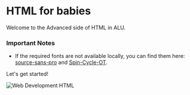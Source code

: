 # HTML for babies
Welcome to the Advanced side of HTML in ALU.


### Important Notes

- If the required fonts are not available locally, you can find them here: [source-sans-pro](https://fonts.google.com/specimen/Source+Sans+Pro) and [Spin-Cycle-OT](https://www.fontsquirrel.com/fonts/Spin-Cycle).

Let's get started!

<img alt="Web Development HTML" src="https://s3.amazonaws.com/alu-intranet.hbtn.io/uploads/medias/2021/4/1f4cd63ecc3a8c03b0f4309b74aca179e225aabf.jpg?X-Amz-Algorithm=AWS4-HMAC-SHA256&X-Amz-Credential=AKIARDDGGGOUZTW2RLVB%2F20250113%2Fus-east-1%2Fs3%2Faws4_request&X-Amz-Date=20250113T160509Z&X-Amz-Expires=86400&X-Amz-SignedHeaders=host&X-Amz-Signature=623be9069031df7b28e6ceb03b0f2791f7bdcfb67bff7934df8cf369d1ad8ecb">
